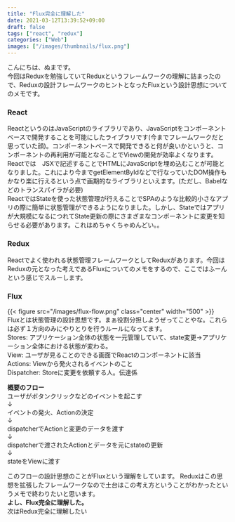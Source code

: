 ```yaml
---
title: "Flux完全に理解した"
date: 2021-03-12T13:39:52+09:00
draft: false
tags: ["react", "redux"]
categories: ["Web"]
images: ["/images/thumbnails/flux.png"]
---
```


こんにちは、ぬまです。  
今回はReduxを勉強していてReduxというフレームワークの理解に詰まったので、Reduxの設計フレームワークのヒントとなったFluxという設計思想についてのメモです。  
### React
ReactというのはJavaScriptのライブラリであり、JavaScriptをコンポーネントベースで開発することを可能にしたライブラリです(今までフレームワークだと思っていた顔)。コンポーネントベースで開発できると何が良いかというと、コンポーネントの再利用が可能となることでViewの開発が効率よくなります。  
Reactでは　JSXで記述することでHTMLにJavaScriptを埋め込むことが可能となりました。これにより今までgetElementByIdなどで行なっていたDOM操作もかなり楽に行えるという点で画期的なライブラリといえます。(ただし、Babelなどのトランスパイラが必要)  
ReactではStateを使った状態管理が行えることでSPAのような比較的小さなアプリの際に簡単に状態管理ができるようになりました。しかし、Stateではアプリが大規模になるにつれてState更新の際にさまざまなコンポーネントに変更を知らせる必要があります。これはめちゃくちゃめんどい。。
### Redux
Reactでよく使われる状態管理フレームワークとしてReduxがあります。今回はReduxの元となった考えであるFluxについてのメモをするので、ここではふーんという感じでスルーします。   
### Flux
{{< figure src="/images/flux-flow.png" class="center" width="500" >}}  
Fluxとは状態管理の設計思想です。まぁ役割分担しようぜってことやな。これらは必ず１方向のみにやりとりを行うルールになってます。  
Stores: アプリケーション全体の状態を一元管理していて、state変更→アプリケーション全体における状態が変わる。  
View: ユーザが見ることのできる画面でReactのコンポーネントに該当  
Actions: Viewから発火されるイベントのこと  
Dispatcher: Storeに変更を依頼する人。伝達係  
  
**概要のフロー**  
ユーザがボタンクリックなどのイベントを起こす  
↓  
イベントの発火、Actionの決定  
↓  
dispatcherでActionと変更のデータを渡す  
↓  
dispatcherで渡されたActionとデータを元にstateの更新  
↓  
stateをViewに渡す  

このフローの設計思想のことがFluxという理解をしています。
Reduxはこの思想を拡張したフレームワークなので土台はこの考え方ということがわかったというメモで終わりたいと思います。  
**よし、Flux完全に理解した。**  
次はRedux完全に理解したい  